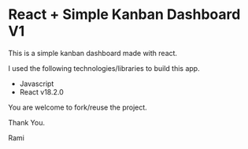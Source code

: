 # React + Simple Kanban Dashboard V1

This is a simple kanban dashboard made with react.

I used the following technologies/libraries to build this app.

- Javascript
- React v18.2.0

You are welcome to fork/reuse the project.

Thank You.

Rami
